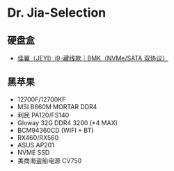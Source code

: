 # Dr. Jia-Selection

## 硬盘盒

- [佳翼（JEYI）i9-藏线款｜BMK（NVMe/SATA 双协议）]( https://u.jd.com/tbN6UeF)


## 黑苹果

- 12700F/12700KF
- MSI B660M MORTAR DDR4
- 利民 PA120/FS140
- Gloway 32G DDR4 3200 (\*4 MAX)
- BCM94360CD (WIFI + BT)
- RX460/RX560
- ASUS AP201
- NVME SSD
- 美商海盗船电源 CV750


